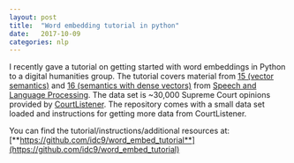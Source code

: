 ```yaml
---
layout: post
title:  "Word embedding tutorial in python"
date:   2017-10-09
categories: nlp
---
```


I recently gave a tutorial on getting started with word embeddings in Python to a digital humanities group.  The tutorial covers material from [15 (vector semantics)](https://web.stanford.edu/~jurafsky/slp3/15.pdf) and [16 (semantics with dense vectors)](https://web.stanford.edu/~jurafsky/slp3/16.pdf) from [Speech and Language Processing](https://web.stanford.edu/~jurafsky/slp3/). The data set is ~30,000 Supreme Court opinions provided by [CourtListener](https://www.courtlistener.com/). The repository comes with a small data set loaded and instructions for getting more data from CourtListener.

You can find the tutorial/instructions/additional resources at: [**https://github.com/idc9/word_embed_tutorial**](https://github.com/idc9/word_embed_tutorial) 


